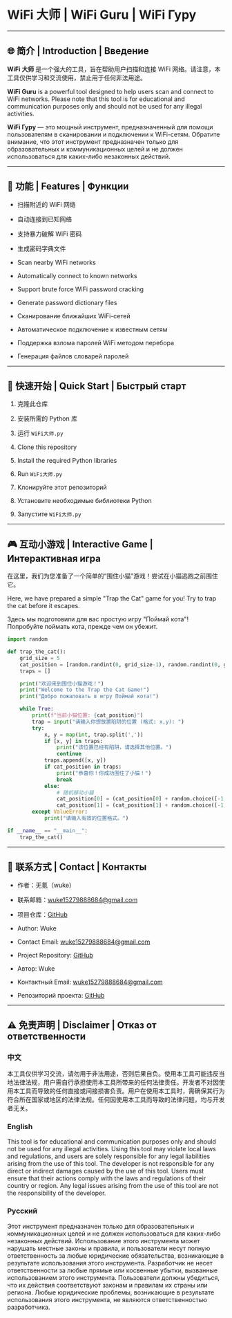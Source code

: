 # WiFi 大师 | WiFi Guru | WiFi Гуру

---

## 🌐 简介 | Introduction | Введение

**WiFi 大师** 是一个强大的工具，旨在帮助用户扫描和连接 WiFi 网络。请注意，本工具仅供学习和交流使用，禁止用于任何非法用途。

**WiFi Guru** is a powerful tool designed to help users scan and connect to WiFi networks. Please note that this tool is for educational and communication purposes only and should not be used for any illegal activities.

**WiFi Гуру** — это мощный инструмент, предназначенный для помощи пользователям в сканировании и подключении к WiFi-сетям. Обратите внимание, что этот инструмент предназначен только для образовательных и коммуникационных целей и не должен использоваться для каких-либо незаконных действий.

---

## 📜 功能 | Features | Функции

- 扫描附近的 WiFi 网络
- 自动连接到已知网络
- 支持暴力破解 WiFi 密码
- 生成密码字典文件

- Scan nearby WiFi networks
- Automatically connect to known networks
- Support brute force WiFi password cracking
- Generate password dictionary files

- Сканирование ближайших WiFi-сетей
- Автоматическое подключение к известным сетям
- Поддержка взлома паролей WiFi методом перебора
- Генерация файлов словарей паролей

---

## 🚀 快速开始 | Quick Start | Быстрый старт

1. 克隆此仓库
2. 安装所需的 Python 库
3. 运行 `WiFi大师.py`

1. Clone this repository
2. Install the required Python libraries
3. Run `WiFi大师.py`

1. Клонируйте этот репозиторий
2. Установите необходимые библиотеки Python
3. Запустите `WiFi大师.py`

---

## 🎮 互动小游戏 | Interactive Game | Интерактивная игра

在这里，我们为您准备了一个简单的“围住小猫”游戏！尝试在小猫逃跑之前围住它。

Here, we have prepared a simple "Trap the Cat" game for you! Try to trap the cat before it escapes.

Здесь мы подготовили для вас простую игру "Поймай кота"! Попробуйте поймать кота, прежде чем он убежит.

```python
import random

def trap_the_cat():
    grid_size = 5
    cat_position = [random.randint(0, grid_size-1), random.randint(0, grid_size-1)]
    traps = []

    print("欢迎来到围住小猫游戏！")
    print("Welcome to the Trap the Cat Game!")
    print("Добро пожаловать в игру Поймай кота!")

    while True:
        print(f"当前小猫位置: {cat_position}")
        trap = input("请输入你想放置陷阱的位置 (格式: x,y): ")
        try:
            x, y = map(int, trap.split(','))
            if [x, y] in traps:
                print("该位置已经有陷阱，请选择其他位置。")
                continue
            traps.append([x, y])
            if cat_position in traps:
                print("恭喜你！你成功围住了小猫！")
                break
            else:
                # 随机移动小猫
                cat_position[0] = (cat_position[0] + random.choice([-1, 0, 1])) % grid_size
                cat_position[1] = (cat_position[1] + random.choice([-1, 0, 1])) % grid_size
        except ValueError:
            print("请输入有效的位置格式。")

if __name__ == "__main__":
    trap_the_cat()
````

---

## 📧 联系方式 | Contact | Контакты

- 作者：无氪（wuke）
- 联系邮箱：wuke15279888684@gmail.com
- 项目仓库：[GitHub](https://github.com/HonkerWuKe/WiFi__GURU)

- Author: Wuke
- Contact Email: wuke15279888684@gmail.com
- Project Repository: [GitHub](https://github.com/HonkerWuKe/WiFi__GURU)

- Автор: Wuke
- Контактный Email: wuke15279888684@gmail.com
- Репозиторий проекта: [GitHub](https://github.com/HonkerWuKe/WiFi__GURU)

---

## ⚠️ 免责声明 | Disclaimer | Отказ от ответственности

### 中文

本工具仅供学习交流，请勿用于非法用途，否则后果自负。使用本工具可能违反当地法律法规，用户需自行承担使用本工具所带来的任何法律责任。开发者不对因使用本工具而导致的任何直接或间接损害负责。用户在使用本工具时，需确保其行为符合所在国家或地区的法律法规。任何因使用本工具而导致的法律问题，均与开发者无关。

### English

This tool is for educational and communication purposes only and should not be used for any illegal activities. Using this tool may violate local laws and regulations, and users are solely responsible for any legal liabilities arising from the use of this tool. The developer is not responsible for any direct or indirect damages caused by the use of this tool. Users must ensure that their actions comply with the laws and regulations of their country or region. Any legal issues arising from the use of this tool are not the responsibility of the developer.

### Русский

Этот инструмент предназначен только для образовательных и коммуникационных целей и не должен использоваться для каких-либо незаконных действий. Использование этого инструмента может нарушать местные законы и правила, и пользователи несут полную ответственность за любые юридические обязательства, возникающие в результате использования этого инструмента. Разработчик не несет ответственности за любые прямые или косвенные убытки, вызванные использованием этого инструмента. Пользователи должны убедиться, что их действия соответствуют законам и правилам их страны или региона. Любые юридические проблемы, возникающие в результате использования этого инструмента, не являются ответственностью разработчика.
